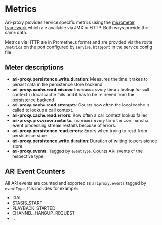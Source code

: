 # Metrics
Ari-proxy provides service specific metrics using the [micrometer framework](http://micrometer.io) which are available via JMX or HTTP.
Both ways provide the same data.

Metrics via HTTP are in Prometheus format and are provided via the route `/metrics` on the port configured by `service.httpport` in the service config file.


## Meter descriptions

* **ari-proxy.persistence.write.duration**: Measures the time it takes to persist data in the persistence store backend.
* **ari-proxy.cache.read.misses**: Increases every time a lookup for call context in local cache fails and it has to be retrieved from the persistence backend
* **ari-proxy.cache.read.attempts**: Counts how often the local cache is called to lookup a call context.
* **ari-proxy.cache.read.errors**: How often a call context lookup failed
* **ari-proxy.processor.restarts**: Increases every time the command or event processing stream restarts because of errors.
* **ari-proxy.persistence.read.errors**: Errors when trying to read from persistence store
* **ari-proxy.persistence.write.duration**: Duration of writing to persistence store
* **ari-proxy.events**: Tagged by `eventType`. Counts ARI events of the respective type.

## ARI Event Counters

All ARI events are counted and exported as `ariproxy.events` tagged by `eventType`, this includes for example:
* DIAL
* STASIS_START
* PLAYBACK_STARTED
* CHANNEL_HANGUP_REQUEST
* ...
